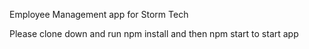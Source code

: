 Employee Management app for Storm Tech

Please clone down and run npm install and then npm start to start app
